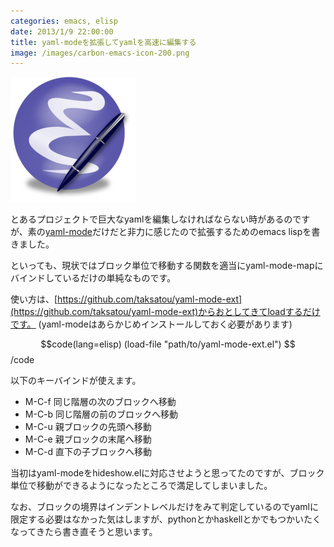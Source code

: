 ```yaml
---
categories: emacs, elisp
date: 2013/1/9 22:00:00
title: yaml-modeを拡張してyamlを高速に編集する
image: /images/carbon-emacs-icon-200.png
---
```


![emacs](/images/carbon-emacs-icon-200.png)

とあるプロジェクトで巨大なyamlを編集しなければならない時があるのですが、素の[yaml-mode](https://github.com/yoshiki/yaml-mode)だけだと非力に感じたので拡張するためのemacs lispを書きました。

といっても、現状ではブロック単位で移動する関数を適当にyaml-mode-mapにバインドしているだけの単純なものです。

使い方は、[https://github.com/taksatou/yaml-mode-ext](https://github.com/taksatou/yaml-mode-ext)からおとしてきてloadするだけです。
(yaml-modeはあらかじめインストールしておく必要があります)

$$code(lang=elisp)
(load-file "path/to/yaml-mode-ext.el")
$$/code

以下のキーバインドが使えます。

* M-C-f  同じ階層の次のブロックへ移動
* M-C-b  同じ階層の前のブロックへ移動
* M-C-u  親ブロックの先頭へ移動
* M-C-e  親ブロックの末尾へ移動
* M-C-d  直下の子ブロックへ移動


当初はyaml-modeをhideshow.elに対応させようと思ってたのですが、ブロック単位で移動ができるようになったところで満足してしまいました。

なお、ブロックの境界はインデントレベルだけをみて判定しているのでyamlに限定する必要はなかった気はしますが、pythonとかhaskellとかでもつかいたくなってきたら書き直そうと思います。

